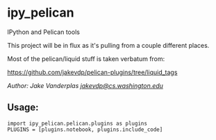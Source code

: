 ipy_pelican
===========

IPython and Pelican tools

This project will be in flux as it's pulling from a couple different places. 

Most of the pelican/liquid stuff is taken verbatum from:

https://github.com/jakevdp/pelican-plugins/tree/liquid_tags

*Author: Jake Vanderplas <jakevdp@cs.washington.edu>*

Usage:
------

    import ipy_pelican.pelican.plugins as plugins
    PLUGINS = [plugins.notebook, plugins.include_code]
